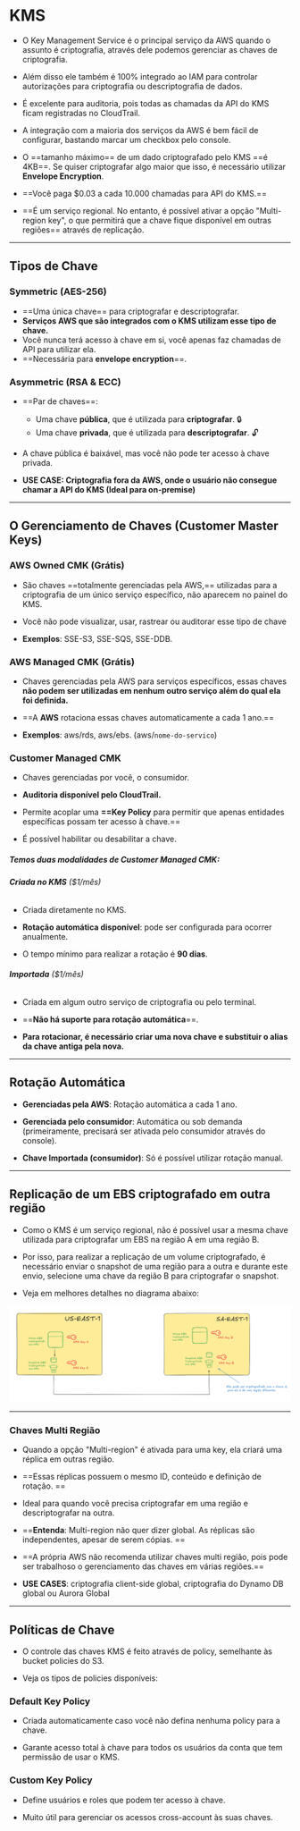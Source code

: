 # KMS
- O Key Management Service é o principal serviço da AWS quando o assunto é criptografia, através dele podemos gerenciar as chaves de criptografia. 

- Além disso ele também é 100% integrado ao IAM para controlar autorizações para criptografia ou descriptografia de dados.

- É excelente para auditoria, pois todas as chamadas da API do KMS ficam registradas no CloudTrail.

- A integração com a maioria dos serviços da AWS é bem fácil de configurar, bastando marcar um checkbox pelo console.

- O ==tamanho máximo== de um dado criptografado pelo KMS ==é 4KB==. Se quiser criptografar algo maior que isso, é necessário utilizar **Envelope Encryption**.

- ==Você paga $0.03 a cada 10.000 chamadas para API do KMS.==

- ==É um serviço regional. No entanto, é possível ativar a opção "Multi-region key", o que permitirá que a chave fique disponível em outras regiões== através de replicação.
___
## **Tipos de Chave**
### Symmetric (AES-256)
- ==Uma única chave== para criptografar e descriptografar.
- **Serviços AWS que são integrados com o KMS utilizam esse tipo de chave.**
- Você nunca terá acesso à chave em si, você apenas faz chamadas de API para utilizar ela.
- ==Necessária para **envelope encryption**==.

### Asymmetric (RSA & ECC)
- ==Par de chaves==:
	- Uma chave **pública**, que é utilizada para **criptografar**. 🔒
	- Uma chave **privada**, que é utilizada para **descriptografar**. 🔓
	
- A chave pública é baixável, mas você não pode ter acesso à chave privada.
- **USE CASE: Criptografia fora da AWS, onde o usuário não consegue chamar a API do KMS (Ideal para on-premise)**
 
___
## **O Gerenciamento de Chaves (Customer Master Keys)**
### AWS Owned CMK (Grátis)
- São chaves ==totalmente gerenciadas pela AWS,==  utilizadas para a criptografia de um único serviço específico, não aparecem no painel do KMS. 

- Você não pode visualizar, usar, rastrear ou auditorar esse tipo de chave

- **Exemplos**: SSE-S3, SSE-SQS, SSE-DDB.

### AWS Managed CMK (Grátis)
- Chaves gerenciadas pela AWS para serviços específicos, essas chaves **não podem ser utilizadas em nenhum outro serviço além do qual ela foi definida.**

- ==A **AWS** rotaciona essas chaves automaticamente a cada 1 ano.==

- **Exemplos**: aws/rds, aws/ebs. (aws/`nome-do-servico`)

### Customer Managed CMK 
- Chaves gerenciadas por você, o consumidor.

- **Auditoria disponível pelo CloudTrail.**

- Permite acoplar uma **==Key Policy** para permitir que apenas entidades específicas possam ter acesso à chave.==

- É possível habilitar ou desabilitar a chave.

##### Temos duas modalidades de Customer Managed CMK:
###### **Criada no KMS** ($1/mês)
- Criada diretamente no KMS.

- **Rotação automática disponível**: pode ser configurada para ocorrer anualmente.

-  O tempo mínimo para realizar a rotação é **90 dias**.

###### **Importada** ($1/mês)
- Criada em algum outro serviço de criptografia ou pelo terminal.

- ==**Não há suporte para rotação automática**==.

- **Para rotacionar, é necessário criar uma nova chave e substituir o alias da chave antiga pela nova.**

___ 
## **Rotação Automática**
- **Gerenciadas pela AWS**: Rotação automática a cada 1 ano.

- **Gerenciada pelo consumidor**: Automática ou sob demanda (primeiramente, precisará ser ativada pelo consumidor através do console).

- **Chave Importada (consumidor)**: Só é possível utilizar rotação manual.

___
## **Replicação de um EBS criptografado em outra região**
- Como o KMS é um serviço regional, não é possível usar a mesma chave utilizada para criptografar um EBS na região A em uma região B.

- Por isso, para realizar a replicação de um volume criptografado, é necessário enviar o snapshot de uma região para a outra e durante este envio, selecione uma chave da região B para criptografar o snapshot. 

- Veja em melhores detalhes no diagrama abaixo:

![Diagrama - Criptografia de EBS](./images/EBS-Criptografado.png)

___
### Chaves Multi Região
- Quando a opção "Multi-region" é ativada para uma key, ela criará uma réplica em outras região.

- ==Essas réplicas possuem o mesmo ID, conteúdo e definição de rotação.
==
- Ideal para quando você precisa criptografar em uma região e descriptografar na outra.

- ==**Entenda**: Multi-region não quer dizer global. As réplicas são independentes, apesar de serem cópias. ==

- ==A própria AWS não recomenda utilizar chaves multi região, pois pode ser trabalhoso o gerenciamento das chaves em várias regiões.==

- **USE CASES**: criptografia client-side global, criptografia do Dynamo DB global ou Aurora Global
___
## **Políticas de Chave**
- O controle das chaves KMS é feito através de policy, semelhante às bucket policies do S3.

- Veja os tipos de policies disponíveis:

### Default Key Policy
- Criada automaticamente caso você não defina nenhuma policy para a chave.

- Garante acesso total à chave para todos os usuários da conta que tem permissão de usar o KMS.

### Custom Key Policy
- Define usuários e roles que podem ter acesso à chave.

- Muito útil para gerenciar os acessos cross-account às suas chaves.